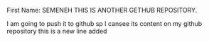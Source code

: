 First Name: SEMENEH
THIS IS ANOTHER GETHUB REPOSITORY.

I am going to push it to github sp I cansee its content on my github repository 
this is a new line added 